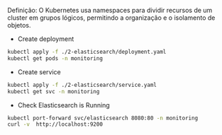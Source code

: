 Definição: O Kubernetes usa namespaces para dividir recursos de um cluster em grupos lógicos, permitindo a organização e o isolamento de objetos.

- Create deployment

```bash
kubectl apply -f ./2-elasticsearch/deployment.yaml
kubectl get pods -n monitoring
```

- Create service

```bash
kubectl apply -f ./2-elasticsearch/service.yaml
kubectl get svc -n monitoring
```

- Check Elasticsearch is Running

```bash
kubectl port-forward svc/elasticsearch 8080:80 -n monitoring
curl -v  http://localhost:9200
```
